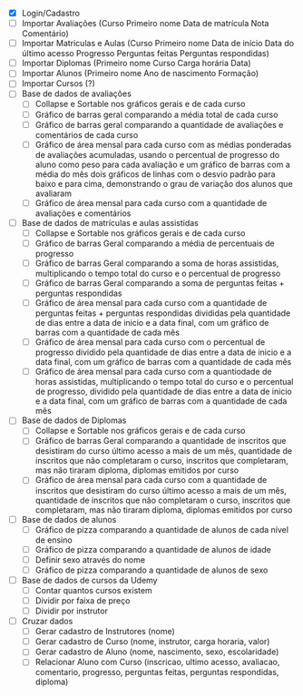 * [x] Login/Cadastro
* [ ] Importar Avaliações (Curso	Primeiro nome	Data de matrícula	Nota	Comentário)
* [ ] Importar Matriculas e Aulas (Curso	Primeiro nome	Data de início	Data do último acesso	Progresso	Perguntas feitas	Perguntas respondidas)
* [ ] Importar Diplomas (Primeiro nome	Curso	Carga horária	Data)
* [ ] Importar Alunos (Primeiro nome	Ano de nascimento	Formação)
* [ ] Importar Cursos (?)
* [ ] Base de dados de avaliações
    * [ ] Collapse e Sortable nos gráficos gerais e de cada curso
    * [ ] Gráfico de barras geral comparando a média total de cada curso
    * [ ] Gráfico de barras geral comparando a quantidade de avaliações e comentários de cada curso
    * [ ] Gráfico de área mensal para cada curso com as médias ponderadas de avaliações acumuladas, usando o percentual de progresso do aluno como peso para cada avaliação e um gráfico de barras com a média do mês dois gráficos de linhas com o desvio padrão para baixo e para cima, demonstrando o grau de variação dos alunos que avaliaram
    * [ ] Gráfico de área mensal para cada curso com a quantidade de avaliações e comentários
* [ ] Base de dados de matrículas e aulas assistidas
    * [ ] Collapse e Sortable nos gráficos gerais e de cada curso
    * [ ] Gráfico de barras Geral comparando a média de percentuais de progresso
    * [ ] Gráfico de barras Geral comparando a soma de horas assistidas, multiplicando o tempo total do curso e o percentual de progresso
    * [ ] Gráfico de barras Geral comparando a soma de perguntas feitas + perguntas respondidas
    * [ ] Gráfico de área mensal para cada curso com a quantidade de perguntas feitas + perguntas respondidas divididas pela quantidade de dias entre a data de inicio e a data final, com um gráfico de barras com a quantidade de cada mês
    * [ ] Gráfico de área mensal para cada curso com o percentual de progresso dividido pela quantidade de dias entre a data de inicio e a data final, com um gráfico de barras com a quantidade de cada mês
    * [ ] Gráfico de área mensal para cada curso com a quantiodade de horas assistidas, multiplicando o tempo total do curso e o percentual de progresso, dividido pela quantidade de dias entre a data de inicio e a data final, com um gráfico de barras com a quantidade de cada mês
* [ ] Base de dados de Diplomas
    * [ ] Collapse e Sortable nos gráficos gerais e de cada curso
    * [ ] Gráfico de barras Geral comparando a quantidade de inscritos que desistiram do curso último acesso a mais de um mês, quantidade de inscritos que não completaram o curso, inscritos que completaram, mas não tiraram diploma, diplomas emitidos por curso
    * [ ] Gráfico de área mensal para cada curso com a quantidade de inscritos que desistiram do curso último acesso a mais de um mês, quantidade de inscritos que não completaram o curso, inscritos que completaram, mas não tiraram diploma, diplomas emitidos por curso
* [ ] Base de dados de alunos
    * [ ] Gráfico de pizza comparando a quantidade de alunos de cada nível de ensino
    * [ ] Gráfico de pizza comparando a quantidade de alunos de idade
    * [ ] Definir sexo através do nome
    * [ ] Gráfico de pizza comparando a quantidade de alunos de sexo
* [ ] Base de dados de cursos da Udemy
    * [ ] Contar quantos cursos existem
    * [ ] Dividir por faixa de preço
    * [ ] Dividir por instrutor
* [ ] Cruzar dados
    * [ ] Gerar cadastro de Instrutores (nome)
    * [ ] Gerar cadastro de Curso (nome, instrutor, carga horaria, valor)
    * [ ] Gerar cadastro de Aluno (nome, nascimento, sexo, escolaridade)
    * [ ] Relacionar Aluno com Curso (inscricao, ultimo acesso, avaliacao, comentario, progresso, perguntas feitas, perguntas respondidas, diploma)